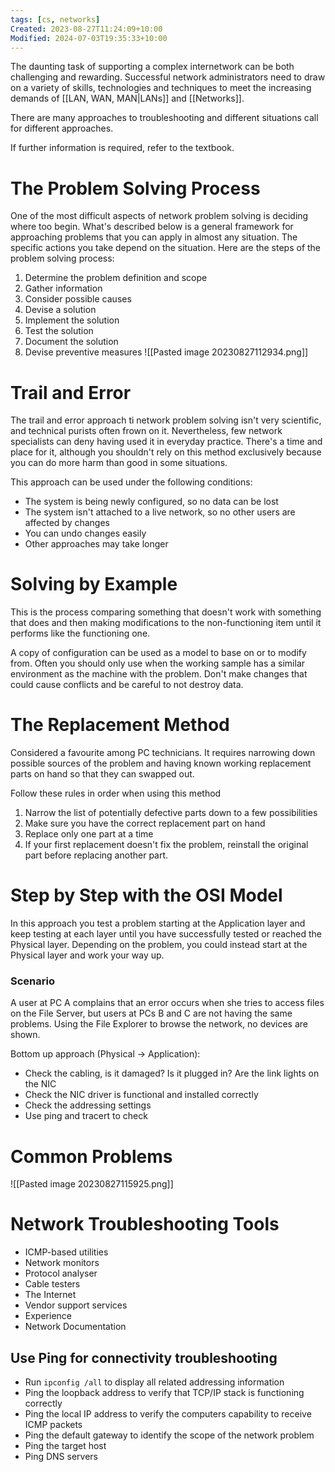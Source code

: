 ```yaml
---
tags: [cs, networks]
Created: 2023-08-27T11:24:09+10:00
Modified: 2024-07-03T19:35:33+10:00
---
```

The daunting task of supporting a complex internetwork can be both challenging and rewarding. Successful network administrators need to draw on a variety of skills, technologies and techniques to meet the increasing demands of [[LAN, WAN, MAN|LANs]] and [[Networks]]. 

There are many approaches to troubleshooting and different situations call for different approaches. 

If further information is required, refer to the textbook.
# The Problem Solving Process
One of the most difficult aspects of network problem solving is deciding where too begin. What's described below is a general framework for approaching problems that you can apply in almost any situation. The specific actions you take depend on the situation. Here are the steps of the problem solving process:
1. Determine the problem definition and scope
2. Gather information
3. Consider possible causes
4. Devise a solution
5. Implement the solution
6. Test the solution
7. Document the solution
8. Devise preventive measures
![[Pasted image 20230827112934.png]]

# Trail and Error
The trail and error approach ti network problem solving isn't very scientific, and technical purists often frown on it. Nevertheless, few network specialists can deny having used it in everyday practice. There's a time and place for it, although you shouldn't rely on this method exclusively because you can do more harm than good in some situations.

This approach can be used under the following conditions:
- The system is being newly configured, so no data can be lost
- The system isn't attached to a live network, so no other users are affected by changes
- You can undo changes easily
- Other approaches may take longer
# Solving by Example
This is the process comparing something that doesn't work with something that does and then making modifications to the non-functioning item until it performs like the functioning one.

A copy of configuration can be used as a model to base on or to modify from. Often you should only use when the working sample has a similar environment as the machine with the problem. Don't make changes that could cause conflicts and be careful to not destroy data.
# The Replacement Method
Considered a favourite among PC technicians. It requires narrowing down possible sources of the problem and having known working replacement parts on hand so that they can swapped out.

Follow these rules in order when using this method
1. Narrow the list of potentially defective parts down to a few possibilities
2. Make sure you have the correct replacement part on hand
3. Replace only one part at a time
4. If your first replacement doesn't fix the problem, reinstall the original part before replacing another part.

# Step by Step with the OSI Model
In this approach you test a problem starting at the Application layer and keep testing at each layer until you have successfully tested or reached the Physical layer. Depending on the problem, you could instead start at the Physical layer and work your way up.

### Scenario 
A user at PC A complains that an error occurs when she tries to access files on the File Server, but users at PCs B and C are not having the same problems. Using the File Explorer to browse the network, no devices are shown.

Bottom up approach (Physical -> Application):
- Check the cabling, is it damaged? Is it plugged in? Are the link lights on the NIC
- Check the NIC driver is functional and installed correctly
- Check the addressing settings
- Use ping and tracert to check

# Common Problems
![[Pasted image 20230827115925.png]]

# Network Troubleshooting Tools
- ICMP-based utilities
- Network monitors
- Protocol analyser
- Cable testers
- The Internet
- Vendor support services
- Experience
- Network Documentation
## Use Ping for connectivity troubleshooting
- Run `ipconfig /all` to display all related addressing information
- Ping the loopback address to verify that TCP/IP stack is functioning correctly
- Ping the local IP address to verify the computers capability to receive ICMP packets
- Ping the default gateway to identify the scope of the network problem
- Ping the target host
- Ping DNS servers
